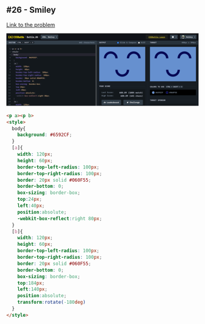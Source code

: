 ## #26 - Smiley

[Link to the problem](https://cssbattle.dev/play/26)

![result](./images/smiley.png)

```html
<p a><p b>
<style>
  body{
    background: #6592CF;
  }
  [a]{
    width: 120px;
    height: 60px; 
    border-top-left-radius: 100px;
    border-top-right-radius: 100px;
    border: 20px solid #060F55;
    border-bottom: 0;
    box-sizing: border-box;
    top:24px;
    left:40px;
    position:absolute;
    -webkit-box-reflect:right 80px;
  } 
  [b]{
    width: 120px;
    height: 60px; 
    border-top-left-radius: 100px;
    border-top-right-radius: 100px;
    border: 20px solid #060F55;
    border-bottom: 0;
    box-sizing: border-box;
    top:184px;
    left:140px;
    position:absolute;
    transform:rotate(-180deg)
  } 
</style>
```